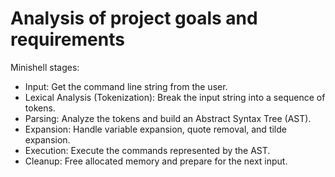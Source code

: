 # Analysis of project goals and requirements

Minishell stages:

- Input: Get the command line string from the user.
- Lexical Analysis (Tokenization): Break the input string into a sequence of tokens.
- Parsing: Analyze the tokens and build an Abstract Syntax Tree (AST).
- Expansion: Handle variable expansion, quote removal, and tilde expansion.
- Execution: Execute the commands represented by the AST.
- Cleanup: Free allocated memory and prepare for the next input.

